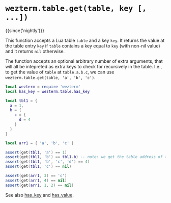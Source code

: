 # `wezterm.table.get(table, key [, ...])`

{{since('nightly')}}

This function accepts a Lua table `table` and a key `key`.
It returns the value at the table entry `key` if `table` contains a key equal
to `key` (with non-nil value) and it returns `nil` otherwise.

The function accepts an optional arbitrary number of extra arguments, that will
all be intepreted as extra keys to check for recursively in the table. I.e., to
get the value of `table` at `table.a.b.c`, we can use
`wezterm.table.get(table, 'a', 'b', 'c')`.

```lua
local wezterm = require 'wezterm'
local has_key = wezterm.table.has_key

local tbl1 = {
  a = 1,
  b = {
    c = {
      d = 4
    }
  }
}

local arr1 = { 'a', 'b', 'c' }

assert(get(tbl1, 'a') == 1)
assert(get(tbl1, 'b') == tbl1.b) -- note: we get the table address of tbl1.b here
assert(get(tbl1, 'b', 'c', 'd') == 4)
assert(get(tbl1, 'c') == nil)

assert(get(arr1, 3) == 'c')
assert(get(arr1, 4) == nil)
assert(get(arr1, 1, 2) == nil)
```

See also [has_key](has_key.md) and [has_value](has_value.md).
